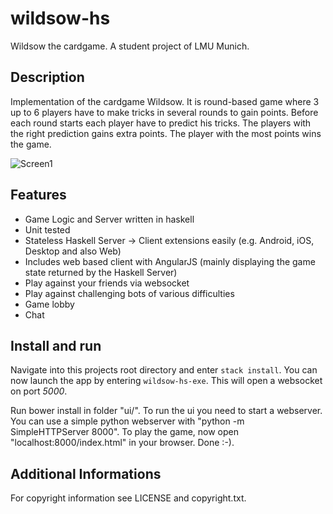 # wildsow-hs
Wildsow the cardgame. A student project of LMU Munich.

## Description
Implementation of the cardgame Wildsow. It is round-based game where 3 up to 6 players have to make tricks in several rounds to gain points.
Before each round starts each player have to predict his tricks. The players with the right prediction gains extra points. The player with the most points wins the game. 

![Screen1](https://raw.githubusercontent.com/romue404/wildsow.hs/master/screens/screen4.PNG)

## Features
- Game Logic and Server written in haskell
- Unit tested
- Stateless Haskell Server -> Client extensions easily (e.g. Android, iOS, Desktop and also Web) 
- Includes web based client with AngularJS (mainly displaying the game state returned by the Haskell Server)
- Play against your friends via websocket
- Play against challenging bots of various difficulties
- Game lobby
- Chat

## Install and run
Navigate into this projects root directory and enter `stack install`.
You can now launch the app by entering `wildsow-hs-exe`.
This will open a websocket on port *5000*.

Run bower install in folder "ui/". 
To run the ui you need to start a webserver. You can use a simple python webserver with "python -m SimpleHTTPServer 8000".
To play the game, now open "localhost:8000/index.html" in your browser. Done :-). 

## Additional Informations
For copyright information see LICENSE and copyright.txt.
 
